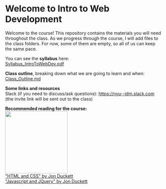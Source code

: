 <h1>Welcome to Intro to Web Development</h1>
<p>Welcome to the course! This repository contains the materials you will need throughout the class. As we progress through the course, I will add files to the class folders.  For now, some of them are empty, so all of us can keep the same pace.</p>

<p>You can see the <strong>syllabus</strong> here:<br>
<a href="Syllabus_IntroToWebDev.pdf">Syllabus_IntroToWebDev.pdf</a></p>

<p><strong>Class outline</strong>, breaking down what we are going to learn and when:
<a href="Class_Outline.md">Class_Outline.md</a></p>

<p><strong>Some links and resources</strong><br>
Slack (if you need to discuss/ask questions): <a href="https://nyu--idm.slack.com">https://nyu--idm.slack.com</a> (the invite link will be sent out to the class)<br>

</p>

<p><strong>Recommended reading for the course:</strong><br>
<img src="https://images-na.ssl-images-amazon.com/images/I/41T53nRtyoL._SX435_BO1,204,203,200_.jpg" width="200"><br>
<a href="https://books.google.com/books/about/HTML_and_CSS.html?id=aGjaBTbT0o0C">"HTML and CSS"  by Jon Duckett</a> <br>
<a href="https://books.google.com/books/about/HTML_and_CSS.html?id=aGjaBTbT0o0C">"Javascript and JQuery" by Jon Duckett</a>
</p>
